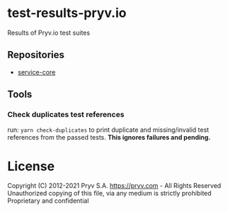 # test-results-pryv.io
Results of Pryv.io test suites

## Repositories

- [service-core](service-core)

## Tools

### Check duplicates test references

run: `yarn check-duplicates` to print duplicate and missing/invalid test references from the passed tests. **This ignores failures and pending.**

# License
Copyright (C) 2012-2021 Pryv S.A. https://pryv.com - All Rights Reserved
Unauthorized copying of this file, via any medium is strictly prohibited
Proprietary and confidential